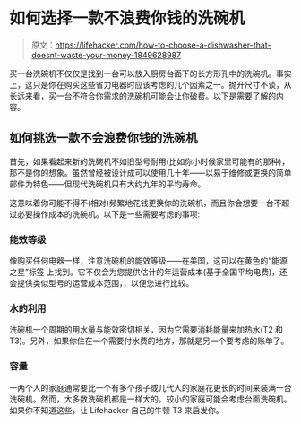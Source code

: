 # 如何选择一款不浪费你钱的洗碗机

> 原文：<https://lifehacker.com/how-to-choose-a-dishwasher-that-doesnt-waste-your-money-1849628987>

买一台洗碗机不仅仅是找到一台可以放入厨房台面下的长方形孔中的洗碗机。事实上，这只是你在购买这些省力电器时应该考虑的几个因素之一。抛开尺寸不谈，从长远来看，买一台不符合你需求的洗碗机可能会让你破费。以下是需要了解的内容。



## 如何挑选一款不会浪费你钱的洗碗机

首先，如果看起来新的洗碗机不如旧型号耐用(比如你小时候家里可能有的那种)，那不是你的想象。虽然曾经被设计成可以使用几十年——以易于维修或更换的简单部件为特色——但现代洗碗机只有大约九年的平均寿命。

这意味着你可能不得不(相对)频繁地花钱更换你的洗碗机，而且你会想要一台不超过必要操作成本的洗碗机。以下是一些需要考虑的事项:

### 能效等级

像购买任何电器一样，注意洗碗机的能效等级——在美国，这可以在黄色的“能源之星”标签 上找到。它不仅会为您提供估计的年运营成本(基于全国平均电费)，还会提供类似型号的运营成本范围，，以便您进行比较。

### 水的利用

洗碗机一个周期的用水量与能效密切相关，因为它需要消耗能量来加热水(T2 和 T3)。另外，如果你住在一个需要付水费的地方，那就是另一个要考虑的账单了。

### 容量

一两个人的家庭通常要比一个有多个孩子或几代人的家庭花更长的时间来装满一台洗碗机。然而，大多数洗碗机都是一样大的。较小的家庭可能会考虑台面洗碗机。如果你不知道这些，让 Lifehacker 自己的牛顿 T3 来启发你。